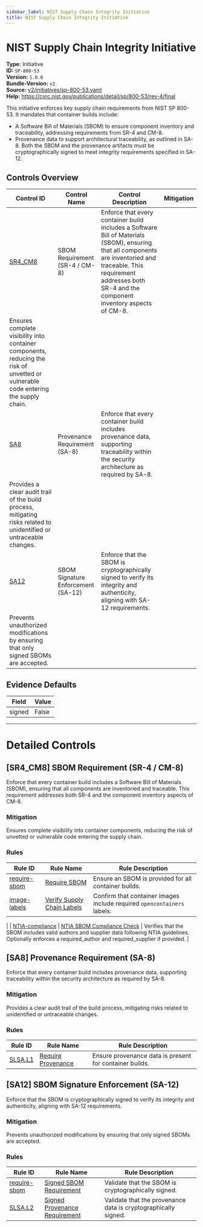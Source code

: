 ```yaml
---
sidebar_label: NIST Supply Chain Integrity Initiative
title: NIST Supply Chain Integrity Initiative
---  
```

# NIST Supply Chain Integrity Initiative  
**Type:** Initiative  
**ID:** `SP-800-53`  
**Version:** `1.0.0`  
**Bundle-Version:** `v2`  
**Source:** [v2/initiatives/sp-800-53.yaml](https://github.com/scribe-public/sample-policies/blob/main/v2/initiatives/sp-800-53.yaml)  
**Help:** https://csrc.nist.gov/publications/detail/sp/800-53/rev-4/final  

This initiative enforces key supply chain requirements from NIST SP 800-53. It mandates that container builds include:
  - A Software Bill of Materials (SBOM) to ensure component inventory and traceability,
    addressing requirements from SR-4 and CM-8.
  - Provenance data to support architectural traceability, as outlined in SA-8.
Both the SBOM and the provenance artifacts must be cryptographically signed to meet integrity requirements specified in SA-12.


## Controls Overview

| Control ID | Control Name | Control Description | Mitigation |
|------------|--------------|---------------------|------------|
|  [SR4_CM8](#sr4_cm8-sbom-requirement-sr-4-cm-8) | SBOM Requirement (SR-4 / CM-8) | Enforce that every container build includes a Software Bill of Materials (SBOM), ensuring that all components are inventoried and traceable. This requirement addresses both SR-4 and the component inventory aspects of CM-8.
 | Ensures complete visibility into container components, reducing the risk of unvetted or vulnerable code entering the supply chain. |
|  [SA8](#sa8-provenance-requirement-sa-8) | Provenance Requirement (SA-8) | Enforce that every container build includes provenance data, supporting traceability within the security architecture as required by SA-8.
 | Provides a clear audit trail of the build process, mitigating risks related to unidentified or untraceable changes. |
|  [SA12](#sa12-sbom-signature-enforcement-sa-12) | SBOM Signature Enforcement (SA-12) | Enforce that the SBOM is cryptographically signed to verify its integrity and authenticity, aligning with SA-12 requirements.
 | Prevents unauthorized modifications by ensuring that only signed SBOMs are accepted. |

## Evidence Defaults

| Field | Value |
|-------|-------|
| signed | False |

---

# Detailed Controls

## [SR4_CM8] SBOM Requirement (SR-4 / CM-8)

Enforce that every container build includes a Software Bill of Materials (SBOM), ensuring that all components are inventoried and traceable. This requirement addresses both SR-4 and the component inventory aspects of CM-8.



### Mitigation  
Ensures complete visibility into container components, reducing the risk of unvetted or vulnerable code entering the supply chain.

### Rules

| Rule ID | Rule Name | Rule Description |
|---------|-----------|------------------|
| [require-sbom](https://deploy-preview-299--scribe-security.netlify.app/docs/configuration/initiatives/rules/sbom/require-sbo) | [Require SBOM](rules/sbom/require-sbom.md) | Ensure an SBOM is provided for all container builds. |
| [image-labels](https://deploy-preview-299--scribe-security.netlify.app/docs/configuration/initiatives/rules/images/verify-labels) | [Verify Supply Chain Labels](rules/images/verify-labels.md) | Confirm that container images include required `opencontainers` labels:
 |
| [NTIA-compliance](https://deploy-preview-299--scribe-security.netlify.app/docs/configuration/initiatives/rules/sbom/NTIA-compliance) | [NTIA SBOM Compliance Check](rules/sbom/NTIA-compliance.md) | Verifies that the SBOM includes valid authors and supplier data following NTIA guidelines. Optionally enforces a required_author and required_supplier if provided.
 |

## [SA8] Provenance Requirement (SA-8)

Enforce that every container build includes provenance data, supporting traceability within the security architecture as required by SA-8.



### Mitigation  
Provides a clear audit trail of the build process, mitigating risks related to unidentified or untraceable changes.

### Rules

| Rule ID | Rule Name | Rule Description |
|---------|-----------|------------------|
| [SLSA.L1](https://deploy-preview-299--scribe-security.netlify.app/docs/configuration/initiatives/rules/slsa/l1-provenance-exists) | [Require Provenance](rules/slsa/l1-provenance-exists.md) | Ensure provenance data is present for container builds. |

## [SA12] SBOM Signature Enforcement (SA-12)

Enforce that the SBOM is cryptographically signed to verify its integrity and authenticity, aligning with SA-12 requirements.



### Mitigation  
Prevents unauthorized modifications by ensuring that only signed SBOMs are accepted.

### Rules

| Rule ID | Rule Name | Rule Description |
|---------|-----------|------------------|
| [require-sbom](https://deploy-preview-299--scribe-security.netlify.app/docs/configuration/initiatives/rules/sbom/require-sbo) | [Signed SBOM Requirement](rules/sbom/require-sbom.md) | Validate that the SBOM is cryptographically signed. |
| [SLSA.L2](https://deploy-preview-299--scribe-security.netlify.app/docs/configuration/initiatives/rules/slsa/l2-provenance-authenticate) | [Signed Provenance Requirement](rules/slsa/l2-provenance-authenticated.md) | Validate that the provenance data is cryptographically signed. |

